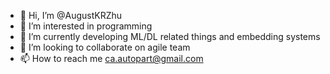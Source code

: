 - 👋 Hi, I’m @AugustKRZhu
- 👀 I’m interested in programming
- 🌱 I’m currently developing ML/DL related things and embedding systems
- 💞️ I’m looking to collaborate on agile team
- 📫 How to reach me ca.autopart@gmail.com

<!---
AugustKRZhu/AugustKRZhu is a ✨ special ✨ repository because its `README.md` (this file) appears on your GitHub profile.
You can click the Preview link to take a look at your changes.
--->
